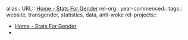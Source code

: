 alias::
URL:: [Home - Stats For Gender](https://statsforgender.org/)
rel-org::
year-commenced::
tags:: website, transgender, statistics, data, anti-woke
rel-projects::


- [Home - Stats For Gender](https://statsforgender.org/)
-
